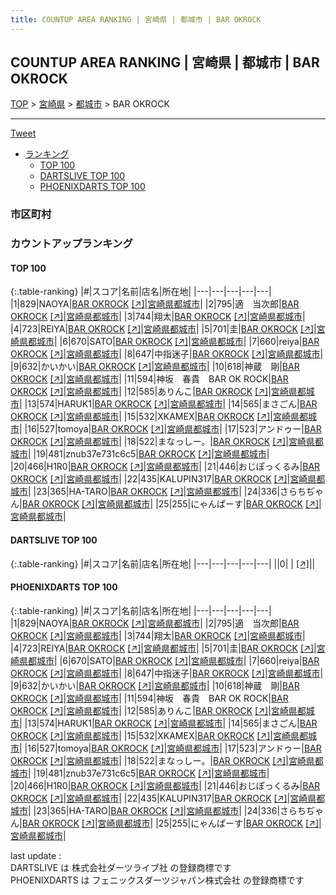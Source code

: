 ```yaml
---
title: COUNTUP AREA RANKING | 宮崎県 | 都城市 | BAR OKROCK
---
```

## COUNTUP AREA RANKING | 宮崎県 | 都城市 | BAR OKROCK

[TOP](/darts/rank/) > [宮崎県](/darts/rank/宮崎県/) > [都城市](/darts/rank/宮崎県/都城市/) > BAR OKROCK

___

<a href="https://twitter.com/share?ref_src=twsrc%5Etfw" data-text="COUNTUP AREA RANKING | 宮崎県都城市BAR OKROCK" class="twitter-share-button" data-hashtags="DARTSLIVE,PHOENIXDARTS,darts,ダーツ" data-show-count="false">Tweet</a>

* [ランキング](#カウントアップランキング)
    * [TOP 100](#top-100)
    * [DARTSLIVE TOP 100](#dartslive-top-100)
    * [PHOENIXDARTS TOP 100](#phoenixdarts-top-100)

### 市区町村

<ul>

</ul>

### カウントアップランキング

#### TOP 100



{:.table-ranking}
|#|スコア|名前|店名|所在地|
|---|---|---|---|---|
|1|829|<span class="rank-name-pd">NAOYA</span>|<a href="/darts/rank/shops/56328.html">BAR OKROCK</a> <a href="https://vs.phoenixdarts.com/jp/shop/shopDetailInfo/s_56328?s_seq=56328">[↗]</a>|<a href="/darts/rank/宮崎県/都城市">宮崎県都城市</a>|
|2|795|<span class="rank-name-pd">適　当次郎</span>|<a href="/darts/rank/shops/56328.html">BAR OKROCK</a> <a href="https://vs.phoenixdarts.com/jp/shop/shopDetailInfo/s_56328?s_seq=56328">[↗]</a>|<a href="/darts/rank/宮崎県/都城市">宮崎県都城市</a>|
|3|744|<span class="rank-name-pd">翔太</span>|<a href="/darts/rank/shops/56328.html">BAR OKROCK</a> <a href="https://vs.phoenixdarts.com/jp/shop/shopDetailInfo/s_56328?s_seq=56328">[↗]</a>|<a href="/darts/rank/宮崎県/都城市">宮崎県都城市</a>|
|4|723|<span class="rank-name-pd">REIYA</span>|<a href="/darts/rank/shops/56328.html">BAR OKROCK</a> <a href="https://vs.phoenixdarts.com/jp/shop/shopDetailInfo/s_56328?s_seq=56328">[↗]</a>|<a href="/darts/rank/宮崎県/都城市">宮崎県都城市</a>|
|5|701|<span class="rank-name-pd">圭</span>|<a href="/darts/rank/shops/56328.html">BAR OKROCK</a> <a href="https://vs.phoenixdarts.com/jp/shop/shopDetailInfo/s_56328?s_seq=56328">[↗]</a>|<a href="/darts/rank/宮崎県/都城市">宮崎県都城市</a>|
|6|670|<span class="rank-name-pd">SATO</span>|<a href="/darts/rank/shops/56328.html">BAR OKROCK</a> <a href="https://vs.phoenixdarts.com/jp/shop/shopDetailInfo/s_56328?s_seq=56328">[↗]</a>|<a href="/darts/rank/宮崎県/都城市">宮崎県都城市</a>|
|7|660|<span class="rank-name-pd">reiya</span>|<a href="/darts/rank/shops/56328.html">BAR OKROCK</a> <a href="https://vs.phoenixdarts.com/jp/shop/shopDetailInfo/s_56328?s_seq=56328">[↗]</a>|<a href="/darts/rank/宮崎県/都城市">宮崎県都城市</a>|
|8|647|<span class="rank-name-pd">中指迷子</span>|<a href="/darts/rank/shops/56328.html">BAR OKROCK</a> <a href="https://vs.phoenixdarts.com/jp/shop/shopDetailInfo/s_56328?s_seq=56328">[↗]</a>|<a href="/darts/rank/宮崎県/都城市">宮崎県都城市</a>|
|9|632|<span class="rank-name-pd">かいかい</span>|<a href="/darts/rank/shops/56328.html">BAR OKROCK</a> <a href="https://vs.phoenixdarts.com/jp/shop/shopDetailInfo/s_56328?s_seq=56328">[↗]</a>|<a href="/darts/rank/宮崎県/都城市">宮崎県都城市</a>|
|10|618|<span class="rank-name-pd">神蔵　剛</span>|<a href="/darts/rank/shops/56328.html">BAR OKROCK</a> <a href="https://vs.phoenixdarts.com/jp/shop/shopDetailInfo/s_56328?s_seq=56328">[↗]</a>|<a href="/darts/rank/宮崎県/都城市">宮崎県都城市</a>|
|11|594|<span class="rank-name-pd">神坂　春貴　BAR OK ROCK</span>|<a href="/darts/rank/shops/56328.html">BAR OKROCK</a> <a href="https://vs.phoenixdarts.com/jp/shop/shopDetailInfo/s_56328?s_seq=56328">[↗]</a>|<a href="/darts/rank/宮崎県/都城市">宮崎県都城市</a>|
|12|585|<span class="rank-name-pd">ありんこ</span>|<a href="/darts/rank/shops/56328.html">BAR OKROCK</a> <a href="https://vs.phoenixdarts.com/jp/shop/shopDetailInfo/s_56328?s_seq=56328">[↗]</a>|<a href="/darts/rank/宮崎県/都城市">宮崎県都城市</a>|
|13|574|<span class="rank-name-pd">HARUK1</span>|<a href="/darts/rank/shops/56328.html">BAR OKROCK</a> <a href="https://vs.phoenixdarts.com/jp/shop/shopDetailInfo/s_56328?s_seq=56328">[↗]</a>|<a href="/darts/rank/宮崎県/都城市">宮崎県都城市</a>|
|14|565|<span class="rank-name-pd">まさごん</span>|<a href="/darts/rank/shops/56328.html">BAR OKROCK</a> <a href="https://vs.phoenixdarts.com/jp/shop/shopDetailInfo/s_56328?s_seq=56328">[↗]</a>|<a href="/darts/rank/宮崎県/都城市">宮崎県都城市</a>|
|15|532|<span class="rank-name-pd">XKAMEX</span>|<a href="/darts/rank/shops/56328.html">BAR OKROCK</a> <a href="https://vs.phoenixdarts.com/jp/shop/shopDetailInfo/s_56328?s_seq=56328">[↗]</a>|<a href="/darts/rank/宮崎県/都城市">宮崎県都城市</a>|
|16|527|<span class="rank-name-pd">tomoya</span>|<a href="/darts/rank/shops/56328.html">BAR OKROCK</a> <a href="https://vs.phoenixdarts.com/jp/shop/shopDetailInfo/s_56328?s_seq=56328">[↗]</a>|<a href="/darts/rank/宮崎県/都城市">宮崎県都城市</a>|
|17|523|<span class="rank-name-pd">アンドゥー</span>|<a href="/darts/rank/shops/56328.html">BAR OKROCK</a> <a href="https://vs.phoenixdarts.com/jp/shop/shopDetailInfo/s_56328?s_seq=56328">[↗]</a>|<a href="/darts/rank/宮崎県/都城市">宮崎県都城市</a>|
|18|522|<span class="rank-name-pd">まなっしー。</span>|<a href="/darts/rank/shops/56328.html">BAR OKROCK</a> <a href="https://vs.phoenixdarts.com/jp/shop/shopDetailInfo/s_56328?s_seq=56328">[↗]</a>|<a href="/darts/rank/宮崎県/都城市">宮崎県都城市</a>|
|19|481|<span class="rank-name-pd">znub37e731c6c5</span>|<a href="/darts/rank/shops/56328.html">BAR OKROCK</a> <a href="https://vs.phoenixdarts.com/jp/shop/shopDetailInfo/s_56328?s_seq=56328">[↗]</a>|<a href="/darts/rank/宮崎県/都城市">宮崎県都城市</a>|
|20|466|<span class="rank-name-pd">H1R0</span>|<a href="/darts/rank/shops/56328.html">BAR OKROCK</a> <a href="https://vs.phoenixdarts.com/jp/shop/shopDetailInfo/s_56328?s_seq=56328">[↗]</a>|<a href="/darts/rank/宮崎県/都城市">宮崎県都城市</a>|
|21|446|<span class="rank-name-pd">おじぽっくるみ</span>|<a href="/darts/rank/shops/56328.html">BAR OKROCK</a> <a href="https://vs.phoenixdarts.com/jp/shop/shopDetailInfo/s_56328?s_seq=56328">[↗]</a>|<a href="/darts/rank/宮崎県/都城市">宮崎県都城市</a>|
|22|435|<span class="rank-name-pd">KALUPIN317</span>|<a href="/darts/rank/shops/56328.html">BAR OKROCK</a> <a href="https://vs.phoenixdarts.com/jp/shop/shopDetailInfo/s_56328?s_seq=56328">[↗]</a>|<a href="/darts/rank/宮崎県/都城市">宮崎県都城市</a>|
|23|365|<span class="rank-name-pd">HA-TARO</span>|<a href="/darts/rank/shops/56328.html">BAR OKROCK</a> <a href="https://vs.phoenixdarts.com/jp/shop/shopDetailInfo/s_56328?s_seq=56328">[↗]</a>|<a href="/darts/rank/宮崎県/都城市">宮崎県都城市</a>|
|24|336|<span class="rank-name-pd">さらちぢゃん</span>|<a href="/darts/rank/shops/56328.html">BAR OKROCK</a> <a href="https://vs.phoenixdarts.com/jp/shop/shopDetailInfo/s_56328?s_seq=56328">[↗]</a>|<a href="/darts/rank/宮崎県/都城市">宮崎県都城市</a>|
|25|255|<span class="rank-name-pd">にゃんぱーす</span>|<a href="/darts/rank/shops/56328.html">BAR OKROCK</a> <a href="https://vs.phoenixdarts.com/jp/shop/shopDetailInfo/s_56328?s_seq=56328">[↗]</a>|<a href="/darts/rank/宮崎県/都城市">宮崎県都城市</a>|


#### DARTSLIVE TOP 100



{:.table-ranking}
|#|スコア|名前|店名|所在地|
|---|---|---|---|---|
||0|<span class="rank-name-dl"> </span>|<a href="/darts/rank/shops/.html"></a> <a href="">[↗]</a>|<a href="/darts/rank//"></a>|


#### PHOENIXDARTS TOP 100



{:.table-ranking}
|#|スコア|名前|店名|所在地|
|---|---|---|---|---|
|1|829|<span class="rank-name-pd">NAOYA</span>|<a href="/darts/rank/shops/56328.html">BAR OKROCK</a> <a href="https://vs.phoenixdarts.com/jp/shop/shopDetailInfo/s_56328?s_seq=56328">[↗]</a>|<a href="/darts/rank/宮崎県/都城市">宮崎県都城市</a>|
|2|795|<span class="rank-name-pd">適　当次郎</span>|<a href="/darts/rank/shops/56328.html">BAR OKROCK</a> <a href="https://vs.phoenixdarts.com/jp/shop/shopDetailInfo/s_56328?s_seq=56328">[↗]</a>|<a href="/darts/rank/宮崎県/都城市">宮崎県都城市</a>|
|3|744|<span class="rank-name-pd">翔太</span>|<a href="/darts/rank/shops/56328.html">BAR OKROCK</a> <a href="https://vs.phoenixdarts.com/jp/shop/shopDetailInfo/s_56328?s_seq=56328">[↗]</a>|<a href="/darts/rank/宮崎県/都城市">宮崎県都城市</a>|
|4|723|<span class="rank-name-pd">REIYA</span>|<a href="/darts/rank/shops/56328.html">BAR OKROCK</a> <a href="https://vs.phoenixdarts.com/jp/shop/shopDetailInfo/s_56328?s_seq=56328">[↗]</a>|<a href="/darts/rank/宮崎県/都城市">宮崎県都城市</a>|
|5|701|<span class="rank-name-pd">圭</span>|<a href="/darts/rank/shops/56328.html">BAR OKROCK</a> <a href="https://vs.phoenixdarts.com/jp/shop/shopDetailInfo/s_56328?s_seq=56328">[↗]</a>|<a href="/darts/rank/宮崎県/都城市">宮崎県都城市</a>|
|6|670|<span class="rank-name-pd">SATO</span>|<a href="/darts/rank/shops/56328.html">BAR OKROCK</a> <a href="https://vs.phoenixdarts.com/jp/shop/shopDetailInfo/s_56328?s_seq=56328">[↗]</a>|<a href="/darts/rank/宮崎県/都城市">宮崎県都城市</a>|
|7|660|<span class="rank-name-pd">reiya</span>|<a href="/darts/rank/shops/56328.html">BAR OKROCK</a> <a href="https://vs.phoenixdarts.com/jp/shop/shopDetailInfo/s_56328?s_seq=56328">[↗]</a>|<a href="/darts/rank/宮崎県/都城市">宮崎県都城市</a>|
|8|647|<span class="rank-name-pd">中指迷子</span>|<a href="/darts/rank/shops/56328.html">BAR OKROCK</a> <a href="https://vs.phoenixdarts.com/jp/shop/shopDetailInfo/s_56328?s_seq=56328">[↗]</a>|<a href="/darts/rank/宮崎県/都城市">宮崎県都城市</a>|
|9|632|<span class="rank-name-pd">かいかい</span>|<a href="/darts/rank/shops/56328.html">BAR OKROCK</a> <a href="https://vs.phoenixdarts.com/jp/shop/shopDetailInfo/s_56328?s_seq=56328">[↗]</a>|<a href="/darts/rank/宮崎県/都城市">宮崎県都城市</a>|
|10|618|<span class="rank-name-pd">神蔵　剛</span>|<a href="/darts/rank/shops/56328.html">BAR OKROCK</a> <a href="https://vs.phoenixdarts.com/jp/shop/shopDetailInfo/s_56328?s_seq=56328">[↗]</a>|<a href="/darts/rank/宮崎県/都城市">宮崎県都城市</a>|
|11|594|<span class="rank-name-pd">神坂　春貴　BAR OK ROCK</span>|<a href="/darts/rank/shops/56328.html">BAR OKROCK</a> <a href="https://vs.phoenixdarts.com/jp/shop/shopDetailInfo/s_56328?s_seq=56328">[↗]</a>|<a href="/darts/rank/宮崎県/都城市">宮崎県都城市</a>|
|12|585|<span class="rank-name-pd">ありんこ</span>|<a href="/darts/rank/shops/56328.html">BAR OKROCK</a> <a href="https://vs.phoenixdarts.com/jp/shop/shopDetailInfo/s_56328?s_seq=56328">[↗]</a>|<a href="/darts/rank/宮崎県/都城市">宮崎県都城市</a>|
|13|574|<span class="rank-name-pd">HARUK1</span>|<a href="/darts/rank/shops/56328.html">BAR OKROCK</a> <a href="https://vs.phoenixdarts.com/jp/shop/shopDetailInfo/s_56328?s_seq=56328">[↗]</a>|<a href="/darts/rank/宮崎県/都城市">宮崎県都城市</a>|
|14|565|<span class="rank-name-pd">まさごん</span>|<a href="/darts/rank/shops/56328.html">BAR OKROCK</a> <a href="https://vs.phoenixdarts.com/jp/shop/shopDetailInfo/s_56328?s_seq=56328">[↗]</a>|<a href="/darts/rank/宮崎県/都城市">宮崎県都城市</a>|
|15|532|<span class="rank-name-pd">XKAMEX</span>|<a href="/darts/rank/shops/56328.html">BAR OKROCK</a> <a href="https://vs.phoenixdarts.com/jp/shop/shopDetailInfo/s_56328?s_seq=56328">[↗]</a>|<a href="/darts/rank/宮崎県/都城市">宮崎県都城市</a>|
|16|527|<span class="rank-name-pd">tomoya</span>|<a href="/darts/rank/shops/56328.html">BAR OKROCK</a> <a href="https://vs.phoenixdarts.com/jp/shop/shopDetailInfo/s_56328?s_seq=56328">[↗]</a>|<a href="/darts/rank/宮崎県/都城市">宮崎県都城市</a>|
|17|523|<span class="rank-name-pd">アンドゥー</span>|<a href="/darts/rank/shops/56328.html">BAR OKROCK</a> <a href="https://vs.phoenixdarts.com/jp/shop/shopDetailInfo/s_56328?s_seq=56328">[↗]</a>|<a href="/darts/rank/宮崎県/都城市">宮崎県都城市</a>|
|18|522|<span class="rank-name-pd">まなっしー。</span>|<a href="/darts/rank/shops/56328.html">BAR OKROCK</a> <a href="https://vs.phoenixdarts.com/jp/shop/shopDetailInfo/s_56328?s_seq=56328">[↗]</a>|<a href="/darts/rank/宮崎県/都城市">宮崎県都城市</a>|
|19|481|<span class="rank-name-pd">znub37e731c6c5</span>|<a href="/darts/rank/shops/56328.html">BAR OKROCK</a> <a href="https://vs.phoenixdarts.com/jp/shop/shopDetailInfo/s_56328?s_seq=56328">[↗]</a>|<a href="/darts/rank/宮崎県/都城市">宮崎県都城市</a>|
|20|466|<span class="rank-name-pd">H1R0</span>|<a href="/darts/rank/shops/56328.html">BAR OKROCK</a> <a href="https://vs.phoenixdarts.com/jp/shop/shopDetailInfo/s_56328?s_seq=56328">[↗]</a>|<a href="/darts/rank/宮崎県/都城市">宮崎県都城市</a>|
|21|446|<span class="rank-name-pd">おじぽっくるみ</span>|<a href="/darts/rank/shops/56328.html">BAR OKROCK</a> <a href="https://vs.phoenixdarts.com/jp/shop/shopDetailInfo/s_56328?s_seq=56328">[↗]</a>|<a href="/darts/rank/宮崎県/都城市">宮崎県都城市</a>|
|22|435|<span class="rank-name-pd">KALUPIN317</span>|<a href="/darts/rank/shops/56328.html">BAR OKROCK</a> <a href="https://vs.phoenixdarts.com/jp/shop/shopDetailInfo/s_56328?s_seq=56328">[↗]</a>|<a href="/darts/rank/宮崎県/都城市">宮崎県都城市</a>|
|23|365|<span class="rank-name-pd">HA-TARO</span>|<a href="/darts/rank/shops/56328.html">BAR OKROCK</a> <a href="https://vs.phoenixdarts.com/jp/shop/shopDetailInfo/s_56328?s_seq=56328">[↗]</a>|<a href="/darts/rank/宮崎県/都城市">宮崎県都城市</a>|
|24|336|<span class="rank-name-pd">さらちぢゃん</span>|<a href="/darts/rank/shops/56328.html">BAR OKROCK</a> <a href="https://vs.phoenixdarts.com/jp/shop/shopDetailInfo/s_56328?s_seq=56328">[↗]</a>|<a href="/darts/rank/宮崎県/都城市">宮崎県都城市</a>|
|25|255|<span class="rank-name-pd">にゃんぱーす</span>|<a href="/darts/rank/shops/56328.html">BAR OKROCK</a> <a href="https://vs.phoenixdarts.com/jp/shop/shopDetailInfo/s_56328?s_seq=56328">[↗]</a>|<a href="/darts/rank/宮崎県/都城市">宮崎県都城市</a>|


<div class="footer border-top border-gray-light mt-5 pt-3 text-right text-gray">
    last update : <span style="font-weight: italic" id="foot_last_modified"></span><br />
    DARTSLIVE は 株式会社ダーツライブ社 の登録商標です<br />
    PHOENIXDARTS は フェニックスダーツジャパン株式会社 の登録商標です<br />
</div>

<script src="https://cdnjs.cloudflare.com/ajax/libs/jquery.tablesorter/2.31.3/js/jquery.tablesorter.min.js" integrity="sha512-qzgd5cYSZcosqpzpn7zF2ZId8f/8CHmFKZ8j7mU4OUXTNRd5g+ZHBPsgKEwoqxCtdQvExE5LprwwPAgoicguNg==" crossorigin="anonymous" referrerpolicy="no-referrer"></script>
<link rel="stylesheet" href="https://cdnjs.cloudflare.com/ajax/libs/jquery.tablesorter/2.31.3/css/theme.default.min.css" integrity="sha512-wghhOJkjQX0Lh3NSWvNKeZ0ZpNn+SPVXX1Qyc9OCaogADktxrBiBdKGDoqVUOyhStvMBmJQ8ZdMHiR3wuEq8+w==" crossorigin="anonymous" referrerpolicy="no-referrer" />
<script>
$(function() {
    $(".table-ranking").tablesorter({sortList:[[0, 0]]});
    $("#foot_last_modified").text(formatDate(new Date(document.lastModified), 'yyyy-MM-dd HH:mm:ss'));
});
</script>

<script async src="https://platform.twitter.com/widgets.js" charset="utf-8"></script>